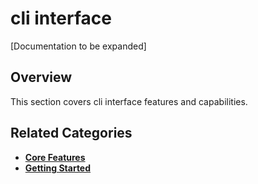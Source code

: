 # cli interface

[Documentation to be expanded]

## Overview

This section covers cli interface features and capabilities.

## Related Categories

- **[Core Features](../core-features/index.md)**
- **[Getting Started](../getting-started/index.md)**
